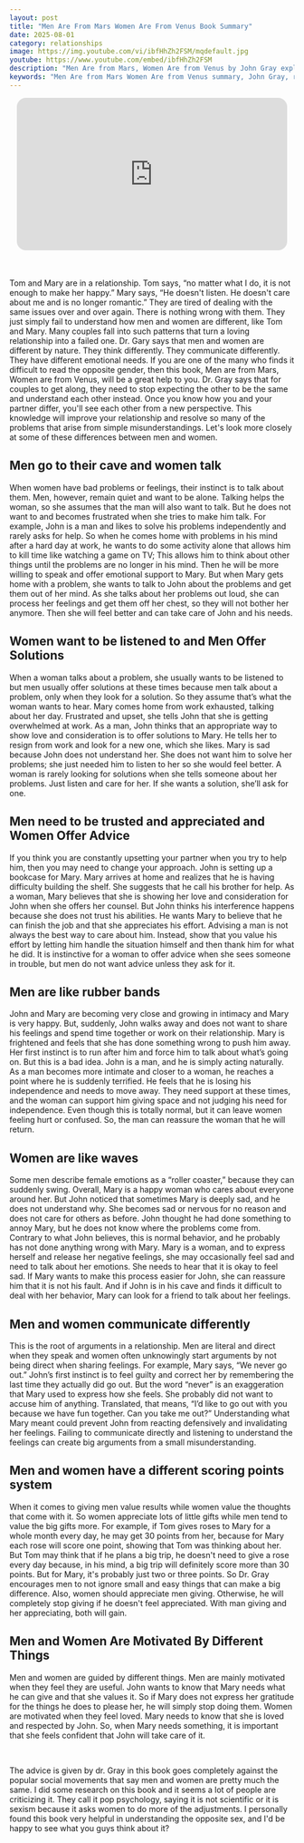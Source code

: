 ```yaml
---
layout: post
title: "Men Are From Mars Women Are From Venus Book Summary"
date: 2025-08-01
category: relationships
image: https://img.youtube.com/vi/ibfHhZh2FSM/mqdefault.jpg
youtube: https://www.youtube.com/embed/ibfHhZh2FSM
description: "Men Are from Mars, Women Are from Venus by John Gray explores the key emotional and communication differences between men and women to build better relationships."
keywords: "Men Are from Mars Women Are from Venus summary, John Gray, relationship advice, gender differences, communication in relationships, emotional needs, book summary"
---
```


<div style="display: flex; justify-content: center; margin-bottom: 20px;">
  <div style="aspect-ratio: 16 / 9; width: 95%; max-width: 700px; position: relative;">
    <iframe 
      src="https://www.youtube.com/embed/ibfHhZh2FSM"
      title="YouTube video player"
      allowfullscreen
      frameborder="0"
      style="position: absolute; inset: 0; width: 100%; height: 100%; border-radius: 16px;">
    </iframe>
  </div>
</div>

<div style="height: 15px;"></div>
<!-- ..................................................................... -->

Tom and Mary are in a relationship. Tom says, “no matter what I do, it is not enough to make her happy.” Mary says, “He doesn't listen. He doesn't care about me and is no longer romantic.” They are tired of dealing with the same issues over and over again. There is nothing wrong with them. They just simply fail to understand how men and women are different, like Tom and Mary. Many couples fall into such patterns that turn a loving relationship into a failed one. Dr. Gary says that men and women are different by nature. They think differently. They communicate differently. They have different emotional needs. If you are one of the many who finds it difficult to read the opposite gender, then this book, Men are from Mars, Women are from Venus, will be a great help to you. Dr. Gray says that for couples to get along, they need to stop expecting the other to be the same and understand each other instead. Once you know how you and your partner differ, you'll see each other from a new perspective. This knowledge will improve your relationship and resolve so many of the problems that arise from simple misunderstandings. Let's look more closely at some of these differences between men and women.


## Men go to their cave and women talk 

When women have bad problems or feelings, their instinct is to talk about them. Men, however, remain quiet and want to be alone. Talking helps the woman, so she assumes that the man will also want to talk. But he does not want to and becomes frustrated when she tries to make him talk. For example, John is a man and likes to solve his problems independently and rarely asks for help. So when he comes home with problems in his mind after a hard day at work, he wants to do some activity alone that allows him to kill time like watching a game on TV; This allows him to think about other things until the problems are no longer in his mind. Then he will be more willing to speak and offer emotional support to Mary. But when Mary gets home with a problem, she wants to talk to John about the problems and get them out of her mind. As she talks about her problems out loud, she can process her feelings and get them off her chest, so they will not bother her anymore. Then she will feel better and can take care of John and his needs.


## Women want to be listened to and Men Offer Solutions
When a woman talks about a problem, she usually wants to be listened to but men usually offer solutions at these times because men talk about a problem, only when they look for a solution. So they assume that’s what the woman wants to hear. Mary comes home from work exhausted, talking about her day. Frustrated and upset, she tells John that she is getting overwhelmed at work. As a man, John thinks that an appropriate way to show love and consideration is to offer solutions to Mary. He tells her to resign from work and look for a new one, which she likes. Mary is sad because John does not understand her. She does not want him to solve her problems; she just needed him to listen to her so she would feel better. A woman is rarely looking for solutions when she tells someone about her problems. Just listen and care for her. If she wants a solution, she’ll ask for one.


## Men need to be trusted and appreciated and Women Offer Advice

If you think you are constantly upsetting your partner when you try to help him, then you may need to change your approach. John is setting up a bookcase for Mary. Mary arrives at home and realizes that he is having difficulty building the shelf. She suggests that he call his brother for help. As a woman, Mary believes that she is showing her love and consideration for John when she offers her counsel. But John thinks his interference happens because she does not trust his abilities. He wants Mary to believe that he can finish the job and that she appreciates his effort. Advising a man is not always the best way to care about him. Instead, show that you value his effort by letting him handle the situation himself and then thank him for what he did. It is instinctive for a woman to offer advice when she sees someone in trouble, but men do not want advice unless they ask for it.


## Men are like rubber bands

John and Mary are becoming very close and growing in intimacy and Mary is very happy. But, suddenly, John walks away and does not want to share his feelings and spend time together or work on their relationship. Mary is frightened and feels that she has done something wrong to push him away. Her first instinct is to run after him and force him to talk about what’s going on. But this is a bad idea. John is a man, and he is simply acting naturally. As a man becomes more intimate and closer to a woman, he reaches a point where he is suddenly terrified. He feels that he is losing his independence and needs to move away. They need support at these times, and the woman can support him giving space and not judging his need for independence. Even though this is totally normal, but it can leave women feeling hurt or confused. So, the man can reassure the woman that he will return.


## Women are like waves

Some men describe female emotions as a “roller coaster,” because they can suddenly swing. Overall, Mary is a happy woman who cares about everyone around her. But John noticed that sometimes Mary is deeply sad, and he does not understand why. She becomes sad or nervous for no reason and does not care for others as before. John thought he had done something to annoy Mary, but he does not know where the problems come from. Contrary to what John believes, this is normal behavior, and he probably has not done anything wrong with Mary. Mary is a woman, and to express herself and release her negative feelings, she may occasionally feel sad and need to talk about her emotions. She needs to hear that it is okay to feel sad. If Mary wants to make this process easier for John, she can reassure him that it is not his fault. And if John is in his cave and finds it difficult to deal with her behavior, Mary can look for a friend to talk about her feelings.


## Men and women communicate differently

This is the root of arguments in a relationship. Men are literal and direct when they speak and women often unknowingly start arguments by not being direct when sharing feelings. For example, Mary says, “We never go out.” John’s first instinct is to feel guilty and correct her by remembering the last time they actually did go out. But the word “never” is an exaggeration that Mary used to express how she feels. She probably did not want to accuse him of anything. Translated, that means, “I’d like to go out with you because we have fun together. Can you take me out?” Understanding what Mary meant could prevent John from reacting defensively and invalidating her feelings. Failing to communicate directly and listening to understand the feelings can create big arguments from a small misunderstanding.


## Men and women have a different scoring points system 

When it comes to giving men value results while women value the thoughts that come with it. So women appreciate lots of little gifts while men tend to value the big gifts more. For example, if Tom gives roses to Mary for a whole month every day, he may get 30 points from her, because for Mary each rose will score one point, showing that Tom was thinking about her. But Tom may think that if he plans a big trip, he doesn't need to give a rose every day because, in his mind, a big trip will definitely score more than 30 points. But for Mary, it's probably just two or three points. So Dr. Gray encourages men to not ignore small and easy things that can make a big difference. Also, women should appreciate men giving. Otherwise, he will completely stop giving if he doesn't feel appreciated. With man giving and her appreciating, both will gain.


## Men and Women Are Motivated By Different Things

Men and women are guided by different things. Men are mainly motivated when they feel they are useful. John wants to know that Mary needs what he can give and that she values it. So if Mary does not express her gratitude for the things he does to please her, he will simply stop doing them. Women are motivated when they feel loved. Mary needs to know that she is loved and respected by John. So, when Mary needs something, it is important that she feels confident that John will take care of it.


<br>

The advice is given by dr. Gray in this book goes completely against the popular social movements that say men and women are pretty much the same. I did some research on this book and it seems a lot of people are criticizing it. They call it pop psychology, saying it is not scientific or it is sexism because it asks women to do more of the adjustments. I personally found this book very helpful in understanding the opposite sex, and I'd be happy to see what you guys think about it?
